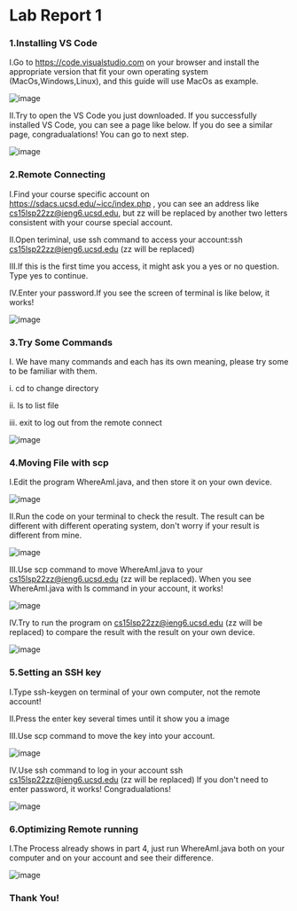  #  **Lab Report 1**

 ###  **1.Installing VS Code**
 I.Go to https://code.visualstudio.com on your browser and install the appropriate version that fit your own operating system (MacOs,Windows,Linux), and this guide will use MacOs as example.
 
![image](https://user-images.githubusercontent.com/103301184/162617995-64676694-13a5-4c41-90d4-a33a5745d142.png)

II.Try to open the VS Code you just downloaded. If you successfully installed VS Code, you can see a page like below. If you do see a similar page, congradualations! You can go to next step.

![image](https://user-images.githubusercontent.com/103301184/162618002-38ee6f4f-e5fd-4b86-9528-0271069424db.png)

### **2.Remote Connecting**
I.Find your course specific account on https://sdacs.ucsd.edu/~icc/index.php , you can see an address like cs15lsp22zz@ieng6.ucsd.edu, but zz will be replaced by another two letters consistent with your course special account.

II.Open teriminal, use ssh command to access your account:ssh cs15lsp22zz@ieng6.ucsd.edu (zz will be replaced)

III.If this is the first time you access, it might ask you a yes or no question. Type yes to continue.

IV.Enter your password.If you see the screen of terminal is like below, it works!

![image](https://user-images.githubusercontent.com/103301184/162618006-914d99e7-8c6f-4f0e-89de-27285c8cb13d.png)

### **3.Try Some Commands**
I. We have many commands and each has its own meaning, please try some to be familiar with them.

i. cd to change directory

ii. ls to list file

iii. exit to log out from the remote connect 

![image](https://user-images.githubusercontent.com/103301184/162618012-3883f22c-ba58-414a-803e-16033b41f5b3.png)

### **4.Moving File with scp**
I.Edit the program WhereAmI.java, and then store it on your own device.

![image](https://user-images.githubusercontent.com/103301184/162618024-d25e4246-33ae-4849-be6a-9737274ae310.png)

II.Run the code on your terminal to check the result. The result can be different with different operating system, don't worry if your result is different from mine.

![image](https://user-images.githubusercontent.com/103301184/162618039-5203c408-b503-491a-9185-0fcb13f83734.png)

III.Use scp command to move WhereAmI.java to your cs15lsp22zz@ieng6.ucsd.edu (zz will be replaced). When you see WhereAmI.java with ls command in your account, it works!

![image](https://user-images.githubusercontent.com/103301184/162618045-0538fd0a-f445-49f3-9f65-b51761431dee.png)

IV.Try to run the program on cs15lsp22zz@ieng6.ucsd.edu (zz will be replaced) to compare the result with the result on your own device.

![image](https://user-images.githubusercontent.com/103301184/162618051-3dc3c880-1775-4a3f-a536-abbae71b4da6.png)

### **5.Setting an SSH key**
I.Type ssh-keygen on terminal of your own computer, not the remote account!

II.Press the enter key several times until it show you a image

III.Use scp command to move the key into your account.

![image](https://user-images.githubusercontent.com/103301184/162618057-358f0c7e-3719-431a-b7fe-25668cf0cdf1.png)

IV.Use ssh command to log in your account ssh cs15lsp22zz@ieng6.ucsd.edu (zz will be replaced) If you don't need to enter password, it works! Congradualations!

![image](https://user-images.githubusercontent.com/103301184/162618070-f50109d3-2da4-4985-a473-ef0d238a506b.png)

### **6.Optimizing Remote running**
I.The Process already shows in part 4, just run WhereAmI.java both on your computer and on your account and see their difference. 

![image](https://user-images.githubusercontent.com/103301184/162618079-5ee480ba-b0fe-429a-bd8c-a9e6e5e838df.png)

### Thank You! 


